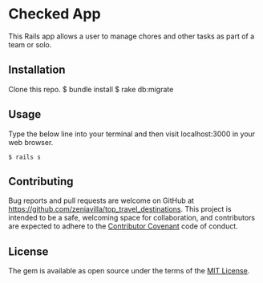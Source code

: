 # Checked App

This Rails app allows a user to manage chores and other tasks as part of a team or solo.

## Installation

Clone this repo.
    $ bundle install
    $ rake db:migrate

## Usage

Type the below line into your terminal and then visit localhost:3000 in your web browser.

    $ rails s

## Contributing

Bug reports and pull requests are welcome on GitHub at https://github.com/zeniavilla/top_travel_destinations. This project is intended to be a safe, welcoming space for collaboration, and contributors are expected to adhere to the [Contributor Covenant](http://contributor-covenant.org) code of conduct.


## License

The gem is available as open source under the terms of the [MIT License](http://opensource.org/licenses/MIT).

